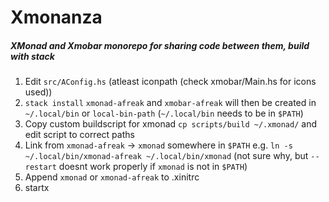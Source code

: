 # Xmonanza
##### XMonad and Xmobar monorepo for sharing code between them, build with stack

1. Edit `src/AConfig.hs` (atleast iconpath (check xmobar/Main.hs for icons used))
1. `stack install`
    `xmonad-afreak` and `xmobar-afreak` will then be created in `~/.local/bin` or `local-bin-path`
    (`~/.local/bin` needs to be in `$PATH`)
1. Copy custom buildscript for xmonad `cp scripts/build ~/.xmonad/` and edit script to correct paths
1. Link from `xmonad-afreak` -> `xmonad` somewhere in `$PATH` e.g. `ln -s ~/.local/bin/xmonad-afreak ~/.local/bin/xmonad`
    (not sure why, but `--restart` doesnt work properly if `xmonad` is not in `$PATH`)
1. Append `xmonad` or `xmonad-afreak` to .xinitrc
1. startx
